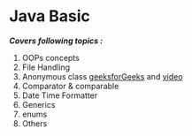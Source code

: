 # Java Basic

__*Covers following topics :*__ 
1. OOPs concepts
2. File Handling
3. Anonymous class [geeksforGeeks](https://www.geeksforgeeks.org/anonymous-inner-class-java/) and [video](https://www.youtube.com/watch?v=V7yVbG9_xkM)
4. Comparator & comparable
5. Date Time Formatter
6. Generics
7. enums
8. Others
